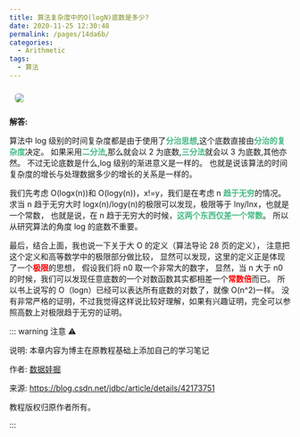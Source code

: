 ```yaml
---
title: 算法复杂度中的O(logN)底数是多少?
date: 2020-11-25 12:30:48
permalink: /pages/14da6b/
categories:
  - Arithmetic
tags:
  - 算法
---
```


<img src="https://cdn.jsdelivr.net/gh/xiaojun996/CDN/images/anime/fate/688669.png" style="margin: 10px; border-radius: 5px;" />

<!-- more -->

**解答:**

算法中 log 级别的时间复杂度都是由于使用了<span style="color: #42b983;font-weight: bold;">分治思想</span>,这个底数直接由<span style="color: #42b983;font-weight: bold;">分治的复杂度</span>决定。
如果采用<span style="color: #42b983;font-weight: bold;">二分法</span>,那么就会以 2 为底数,<span style="color: #42b983;font-weight: bold;">三分法</span>就会以 3 为底数,其他亦然。
不过无论底数是什么,log 级别的渐进意义是一样的。
也就是说该算法的时间复杂度的增长与处理数据多少的增长的关系是一样的。

我们先考虑 O(logx(n))和 O(logy(n))，x!=y，我们是在考虑 n <span style="color: #42b983;font-weight: bold;">趋于无穷</span>的情况。
求当 n 趋于无穷大时 logx(n)/logy(n)的极限可以发现，极限等于 lny/lnx，也就是一个常数，
也就是说，在 n 趋于无穷大的时候，<span style="color: #42b983;font-weight: bold;">这两个东西仅差一个常数</span>。
所以从研究算法的角度 log 的底数不重要。

最后，结合上面，我也说一下关于大 O 的定义（算法导论 28 页的定义），
注意把这个定义和高等数学中的极限部分做比较，
显然可以发现，这里的定义正是体现了一个<span style="color: #ff0000;font-weight: bold;">极限</span>的思想，
假设我们将 n0 取一个非常大的数字，
显然，当 n 大于 n0 的时候，我们可以发现任意底数的一个对数函数其实都相差一个<span style="color: #ff0000;font-weight: bold;">常数倍</span>而已。
所以书上说写的 O（logn）已经可以表达所有底数的对数了，就像 O(n^2)一样。
没有非常严格的证明，不过我觉得这样说比较好理解，如果有兴趣证明，完全可以参照高数上对极限趋于无穷的证明。

::: warning 注意 ⚠️

说明: 本章内容为博主在原教程基础上添加自己的学习笔记

作者: [数据娃掘](https://blog.csdn.net/jdbc)

来源: <https://blog.csdn.net/jdbc/article/details/42173751>

教程版权归原作者所有。

:::
